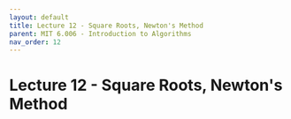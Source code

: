 ```yaml
---
layout: default
title: Lecture 12 - Square Roots, Newton's Method
parent: MIT 6.006 - Introduction to Algorithms
nav_order: 12
---
```


# Lecture 12 - Square Roots, Newton's Method
